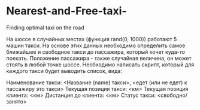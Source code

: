 # Nearest-and-Free-taxi-
Finding optimal taxi on the road 

На шоссе в случайных местах (функция rand(0, 1000)) работают 5 машин такси. 
На основе этих данных необходимо определить самое ближайшее и свободное такси до пассажира, который хочет куда-то поехать. 
Положение пассажира - также случайная величина, он может стоять в любой точке шоссе. 
Необходимо написать скрипт, который для каждого такси будет выводить список, вида:

Наименование такси: <Название (name) такси>, <едет (или не едет) к пассажиру это такси>
Текущая позиция такси:  <км> 
Текущая позиция клиента: <км>
Дистанция до клиента: <км>
Статус такси: <свободно/занято> 


